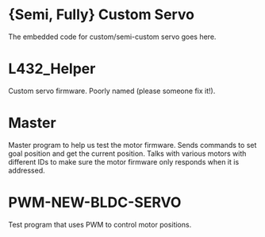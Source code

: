# {Semi, Fully} Custom Servo
The embedded code for custom/semi-custom servo goes here.


# L432_Helper
Custom servo firmware. Poorly named (please someone fix it!).

# Master
Master program to help us test the motor firmware. Sends commands to set goal position and get the current position. Talks with various motors with different IDs to make sure the motor firmware only responds when it is addressed.

# PWM-NEW-BLDC-SERVO
Test program that uses PWM to control motor positions.
